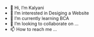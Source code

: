 - 👋 Hi, I’m Kalyani
- 👀 I’m interested in Desiging a Website
- 🌱 I’m currently learning BCA
- 💞️ I’m looking to collaborate on ...
- 📫 How to reach me ...

<!---
MalwdakarKalyani/MalwdakarKalyani is a ✨ special ✨ repository because its `README.md` (this file) appears on your GitHub profile.
You can click the Preview link to take a look at your changes.
--->
